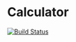 # Calculator
[![Build Status](https://travis-ci.org/MishaDak/Calculator.svg?branch=master)](https://travis-ci.org/MishaDak/Calculator)